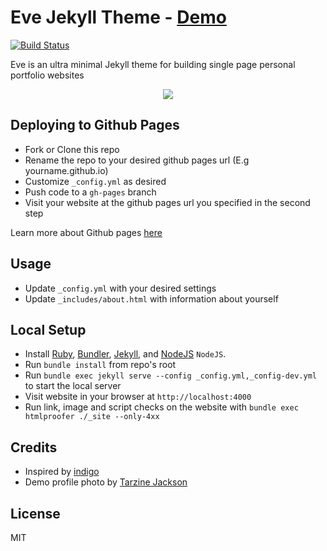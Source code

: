 # Eve Jekyll Theme - <a href="http://jibolash.github.io/Eve/">Demo</a>

<a href="https://travis-ci.org/jibolash/Eve"><img src="https://travis-ci.org/jibolash/Eve.svg?branch=gh-pages" alt="Build Status" /></a>

Eve is an ultra minimal Jekyll theme for building single page personal portfolio websites

<p align="center">
    <img src="https://preview.ibb.co/ditr6J/Screen_Shot_2018_05_14_at_6_27_06_PM.png" />
</p>

## Deploying to Github Pages

- Fork or Clone this repo
- Rename the repo to your desired github pages url (E.g yourname.github.io)
- Customize `_config.yml` as desired
- Push code to a `gh-pages` branch
- Visit your website at the github pages url you specified in the second step

Learn more about Github pages <a href="https://pages.github.com/">here</a>

## Usage

- Update `_config.yml` with your desired settings
- Update `_includes/about.html` with information about yourself

## Local Setup

- Install <a href="https://www.ruby-lang.org/en/">Ruby</a>, <a href="https://bundler.io/">Bundler</a>, <a href="https://jekyllrb.com/">Jekyll</a>, and <a href="https://nodejs.org/en/">NodeJS</a> `NodeJS`.
- Run `bundle install` from repo's root
- Run `bundle exec jekyll serve --config _config.yml,_config-dev.yml` to start the local server
- Visit website in your browser at `http://localhost:4000`
- Run link, image and script checks on the website with `bundle exec htmlproofer ./_site --only-4xx`

## Credits

- Inspired by <a href="https://github.com/sergiokopplin/indigo">indigo</a>
- Demo profile photo by <a href="https://www.pexels.com/photo/woman-wearing-eyeglasses-773371/">Tarzine Jackson</a>

## License

MIT
